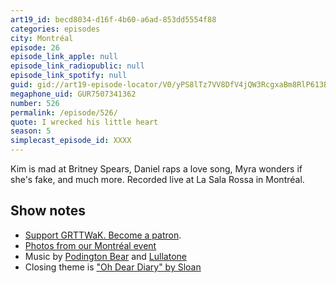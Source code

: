 ```yaml
---
art19_id: becd8034-d16f-4b60-a6ad-853dd5554f88
categories: episodes
city: Montréal
episode: 26
episode_link_apple: null
episode_link_radiopublic: null
episode_link_spotify: null
guid: gid://art19-episode-locator/V0/yPS8lTz7VV8DfV4jQW3RcgxaBm8RlP613B29l4AC6MA
megaphone_uid: GUR7507341362
number: 526
permalink: /episode/526/
quote: I wrecked his little heart
season: 5
simplecast_episode_id: XXXX
---
```


Kim is mad at Britney Spears, Daniel raps a love song, Myra wonders if she's fake, and much more. Recorded live at La Sala Rossa in Montréal.

## Show notes
* [Support GRTTWaK. Become a patron](https://grownupsreadthingstheywroteaskids.com/support/?utm_source=podcast&utm_medium=referral&utm_campaign=526).
* [Photos from our Montréal event](https://www.facebook.com/media/set/?set=a.10156031939308600&type=1&l=5dad96274d)
* Music by [Podington Bear](https://geo.itunes.apple.com/us/artist/podington-bear/id250459572?at=10lR7u&mt=1&app=music) and [Lullatone](https://geo.itunes.apple.com/us/artist/lullatone/id34467705?at=10lR7u&mt=1&app=music)
* Closing theme is ["Oh Dear Diary" by Sloan](http://sloan.spinshop.com/details/9850)